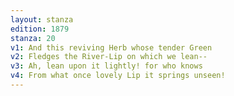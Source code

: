```yaml
---
layout: stanza
edition: 1879
stanza: 20
v1: And this reviving Herb whose tender Green
v2: Fledges the River-Lip on which we lean--
v3: Ah, lean upon it lightly! for who knows
v4: From what once lovely Lip it springs unseen!
---
```

